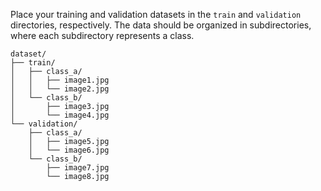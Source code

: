 Place your training and validation datasets in the `train` and `validation` directories, respectively. The data should be organized in subdirectories, where each subdirectory represents a class.

```
dataset/
├── train/
│   ├── class_a/
│   │   ├── image1.jpg
│   │   └── image2.jpg
│   └── class_b/
│       ├── image3.jpg
│       └── image4.jpg
└── validation/
    ├── class_a/
    │   ├── image5.jpg
    │   └── image6.jpg
    └── class_b/
        ├── image7.jpg
        └── image8.jpg
```
